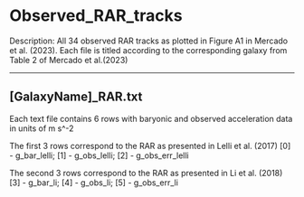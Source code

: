 # Observed_RAR_tracks

Description: All 34 observed RAR tracks as plotted in Figure A1 in Mercado et al. (2023).
Each file is titled according to the corresponding galaxy from Table 2 of Mercado et al.(2023)

----------------------
[GalaxyName]_RAR.txt
----------------------
Each text file contains 6 rows with baryonic and observed acceleration data in units of m s^-2

The first 3 rows correspond to the RAR as presented in Lelli et al. (2017)
[0] - g_bar_lelli;
[1] - g_obs_lelli;
[2] - g_obs_err_lelli

The second 3 rows correspond to the RAR as presented in Li et al. (2018)
[3] - g_bar_li;
[4] - g_obs_li;
[5] - g_obs_err_li
